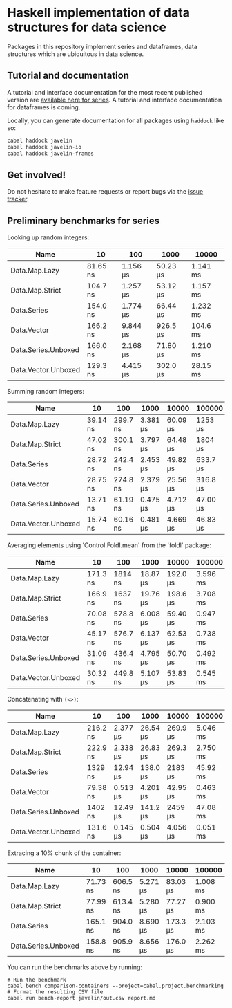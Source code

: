 # Haskell implementation of data structures for data science

Packages in this repository implement series and dataframes, data structures which are ubiquitous in data science.

## Tutorial and documentation

A tutorial and interface documentation for the most recent published version are [available here for series](https://hackage.haskell.org/package/javelin). A tutorial and interface documentation for dataframes is coming.

Locally, you can generate documentation for all packages using `haddock` like so:

```bash
cabal haddock javelin
cabal haddock javelin-io
cabal haddock javelin-frames
```

## Get involved!

Do not hesitate to make feature requests or report bugs via the [issue tracker](https://github.com/LaurentRDC/javelin/issues).

## Preliminary benchmarks for series

Looking up random integers:

|Name|10|100|1000|10000|
|---|---|---|---|---|
|Data.Map.Lazy|81.65 ns|1.156 μs|50.23 μs|1.141 ms|
|Data.Map.Strict|104.7 ns|1.257 μs|53.12 μs|1.157 ms|
|Data.Series|154.0 ns|1.774 μs|66.44 μs|1.232 ms|
|Data.Vector|166.2 ns|9.844 μs|926.5 μs|104.6 ms|
|Data.Series.Unboxed|166.0 ns|2.168 μs|71.80 μs|1.210 ms|
|Data.Vector.Unboxed|129.3 ns|4.415 μs|302.0 μs|28.15 ms|

Summing random integers:

|Name|10|100|1000|10000|100000|1000000|
|---|---|---|---|---|---|---|
|Data.Map.Lazy|39.14 ns|299.7 ns|3.381 μs|60.09 μs|1253 μs|18.12 ms|
|Data.Map.Strict|47.02 ns|300.1 ns|3.797 μs|64.48 μs|1804 μs|19.70 ms|
|Data.Series|28.72 ns|242.4 ns|2.453 μs|49.82 μs|633.7 μs|12.19 ms|
|Data.Vector|28.75 ns|274.8 ns|2.379 μs|25.56 μs|316.8 μs|5.073 ms|
|Data.Series.Unboxed|13.71 ns|61.19 ns|0.475 μs|4.712 μs|47.00 μs|0.528 ms|
|Data.Vector.Unboxed|15.74 ns|60.16 ns|0.481 μs|4.669 μs|46.83 μs|0.555 ms|

Averaging elements using 'Control.Foldl.mean' from the 'foldl' package:

|Name|10|100|1000|10000|100000|1000000|
|---|---|---|---|---|---|---|
|Data.Map.Lazy|171.3 ns|1814 ns|18.87 μs|192.0 μs|3.596 ms|75.92 ms|
|Data.Map.Strict|166.9 ns|1637 ns|19.76 μs|198.6 μs|3.708 ms|85.80 ms|
|Data.Series|70.08 ns|578.8 ns|6.008 μs|59.40 μs|0.947 ms|14.85 ms|
|Data.Vector|45.17 ns|576.7 ns|6.137 μs|62.53 μs|0.738 ms|8.033 ms|
|Data.Series.Unboxed|31.09 ns|436.4 ns|4.795 μs|50.70 μs|0.492 ms|4.911 ms|
|Data.Vector.Unboxed|30.32 ns|449.8 ns|5.107 μs|53.83 μs|0.545 ms|5.526 ms|

Concatenating with `(<>)`:

|Name|10|100|1000|10000|100000|1000000|
|---|---|---|---|---|---|---|
|Data.Map.Lazy|216.2 ns|2.377 μs|26.54 μs|269.9 μs|5.046 ms|66.52 ms|
|Data.Map.Strict|222.9 ns|2.338 μs|26.83 μs|269.3 μs|2.750 ms|44.66 ms|
|Data.Series|1329 ns|12.94 μs|138.0 μs|2183 μs|45.92 ms|547.7 ms|
|Data.Vector|79.38 ns|0.513 μs|4.201 μs|42.95 μs|0.463 ms|5.453 ms|
|Data.Series.Unboxed|1402 ns|12.49 μs|141.2 μs|2459 μs|47.08 ms|541.6 ms|
|Data.Vector.Unboxed|131.6 ns|0.145 μs|0.504 μs|4.056 μs|0.051 ms|0.622 ms|

Extracing a 10% chunk of the container:

|Name|10|100|1000|10000|100000|1000000|
|---|---|---|---|---|---|---|
|Data.Map.Lazy|71.73 ns|606.5 ns|5.271 μs|83.03 μs|1.008 ms|25.93 ms|
|Data.Map.Strict|77.99 ns|613.4 ns|5.280 μs|77.27 μs|0.900 ms|21.02 ms|
|Data.Series|165.1 ns|904.0 ns|8.690 μs|173.3 μs|2.103 ms|41.11 ms|
|Data.Series.Unboxed|158.8 ns|905.9 ns|8.656 μs|176.0 μs|2.262 ms|39.76 ms|

You can run the benchmarks above by running:

```shell
# Run the benchmark
cabal bench comparison-containers --project=cabal.project.benchmarking
# Format the resulting CSV file
cabal run bench-report javelin/out.csv report.md
```